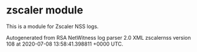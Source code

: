 # zscaler module

This is a module for Zscaler NSS logs.

Autogenerated from RSA NetWitness log parser 2.0 XML zscalernss version 108
at 2020-07-08 13:58:41.398811 +0000 UTC.

